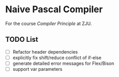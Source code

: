 # Naive Pascal Compiler

For the course *Compiler Principle* at ZJU.

## TODO List

- [ ] Refactor header dependencies
- [ ] explicitly fix shift/reduce conflict of if-else
- [ ] generate detailed error messages for Flex/Bison
- [ ] support var parameters
